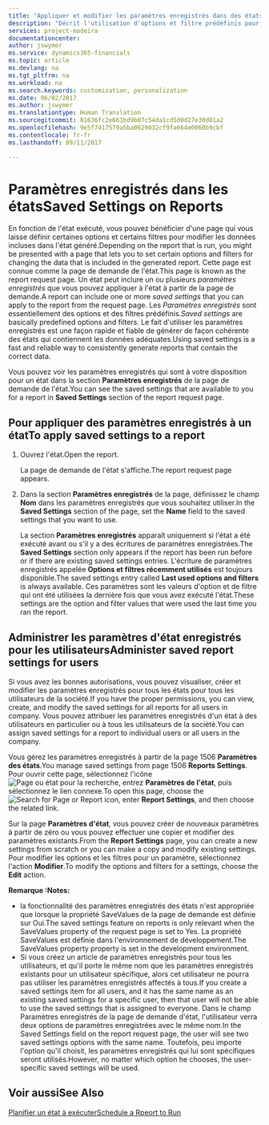 ```yaml
---
title: "Appliquer et modifier les paramètres enregistrés dans des états | Microsoft Docs"
description: "Décrit l'utilisation d'options et filtre prédéfinis pour personnaliser un état, et pour générer les données exactes."
services: project-madeira
documentationcenter: 
author: jswymer
ms.service: dynamics365-financials
ms.topic: article
ms.devlang: na
ms.tgt_pltfrm: na
ms.workload: na
ms.search.keywords: customization, personalization
ms.date: 06/02/2017
ms.author: jswymer
ms.translationtype: Human Translation
ms.sourcegitcommit: 81636fc2e661bd9b07c54da1cd5d0d27e30d01a2
ms.openlocfilehash: 9e5f7417579a5ba0629032cf9fa664e0060b9cbf
ms.contentlocale: fr-fr
ms.lasthandoff: 09/11/2017

---
```

# <a name="saved-settings-on-reports"></a><span data-ttu-id="c6393-103">Paramètres enregistrés dans les états</span><span class="sxs-lookup"><span data-stu-id="c6393-103">Saved Settings on Reports</span></span>
<span data-ttu-id="c6393-104">En fonction de l'état exécuté, vous pouvez bénéficier d'une page qui vous laisse définir certaines options et certains filtres pour modifier les données incluses dans l'état généré.</span><span class="sxs-lookup"><span data-stu-id="c6393-104">Depending on the report that is run, you might be presented with a page that lets you to set certain options and filters for changing the data that is included in the generated report.</span></span> <span data-ttu-id="c6393-105">Cette page est connue comme la page de demande de l'état.</span><span class="sxs-lookup"><span data-stu-id="c6393-105">This page is known as the report request page.</span></span> <span data-ttu-id="c6393-106">Un état peut inclure un ou plusieurs *paramètres enregistrés* que vous pouvez appliquer à l'état à partir de la page de demande.</span><span class="sxs-lookup"><span data-stu-id="c6393-106">A report can include one or more *saved settings* that you can apply to the report from the request page.</span></span> <span data-ttu-id="c6393-107">Les *Paramètres enregistrés* sont essentiellement des options et des filtres prédéfinis.</span><span class="sxs-lookup"><span data-stu-id="c6393-107">*Saved settings* are basically predefined options and filters.</span></span> <span data-ttu-id="c6393-108">Le fait d'utiliser les paramètres enregistrés est une façon rapide et fiable de générer de façon cohérente des états qui contiennent les données adéquates.</span><span class="sxs-lookup"><span data-stu-id="c6393-108">Using saved settings is a fast and reliable way to consistently generate reports that contain the correct data.</span></span>

<span data-ttu-id="c6393-109">Vous pouvez voir les paramètres enregistrés qui sont à votre disposition pour un état dans la section **Paramètres enregistrés** de la page de demande de l'état.</span><span class="sxs-lookup"><span data-stu-id="c6393-109">You can see the saved settings that are available to you for a report in **Saved Settings** section of the report request page.</span></span>  

## <a name="to-apply-saved-settings-to-a-report"></a><span data-ttu-id="c6393-110">Pour appliquer des paramètres enregistrés à un état</span><span class="sxs-lookup"><span data-stu-id="c6393-110">To apply saved settings to a report</span></span>
1. <span data-ttu-id="c6393-111">Ouvrez l'état.</span><span class="sxs-lookup"><span data-stu-id="c6393-111">Open the report.</span></span>

   <span data-ttu-id="c6393-112">La page de demande de l'état s'affiche.</span><span class="sxs-lookup"><span data-stu-id="c6393-112">The report request page appears.</span></span>    
2. <span data-ttu-id="c6393-113">Dans la section **Paramètres enregistrés** de la page, définissez le champ **Nom** dans les paramètres enregistrés que vous souhaitez utiliser.</span><span class="sxs-lookup"><span data-stu-id="c6393-113">In the **Saved Settings** section of the page, set the **Name** field  to the saved settings that you want to use.</span></span>

   <span data-ttu-id="c6393-114">La section **Paramètres enregistrés** apparaît uniquement si l'état a été exécuté avant ou s'il y a des écritures de paramètres enregistrées.</span><span class="sxs-lookup"><span data-stu-id="c6393-114">The **Saved Settings** section only appears if the report has been run before or if there are existing saved settings entries.</span></span> <span data-ttu-id="c6393-115">L'écriture de paramètres enregistrés appelée **Options et filtres récemment utilisés** est toujours disponible.</span><span class="sxs-lookup"><span data-stu-id="c6393-115">The saved settings entry called **Last used options and filters** is always available.</span></span> <span data-ttu-id="c6393-116">Ces paramètres sont les valeurs d'option et de filtre qui ont été utilisées la dernière fois que vous avez exécuté l'état.</span><span class="sxs-lookup"><span data-stu-id="c6393-116">These settings are the option and filter values that were used the last time you ran the report.</span></span>

## <a name="administer-saved-report-settings-for-users"></a><span data-ttu-id="c6393-117">Administrer les paramètres d'état enregistrés pour les utilisateurs</span><span class="sxs-lookup"><span data-stu-id="c6393-117">Administer saved report settings for users</span></span>
<span data-ttu-id="c6393-118">Si vous avez les bonnes autorisations, vous pouvez visualiser, créer et modifier les paramètres enregistrés pour tous les états pour tous les utilisateurs de la société.</span><span class="sxs-lookup"><span data-stu-id="c6393-118">If you have the proper permissions, you can view, create, and modify the saved settings for all reports for all users in company.</span></span> <span data-ttu-id="c6393-119">Vous pouvez attribuer les paramètres enregistrés d'un état à des utilisateurs en particulier ou à tous les utilisateurs de la société.</span><span class="sxs-lookup"><span data-stu-id="c6393-119">You can assign saved settings for a report to individual users or all users in the company.</span></span>

<span data-ttu-id="c6393-120">Vous gérez les paramètres enregistrés à partir de la page 1506 **Paramètres des états**.</span><span class="sxs-lookup"><span data-stu-id="c6393-120">You manage saved settings from page 1506 **Reports Settings**.</span></span> <span data-ttu-id="c6393-121">Pour ouvrir cette page, sélectionnez l'icône ![Page ou état pour la recherche](media/ui-search/search_small.png "Page ou état pour la recherche"), entrez **Paramètres de l'état**, puis sélectionnez le lien connexe.</span><span class="sxs-lookup"><span data-stu-id="c6393-121">To open this page, choose the ![Search for Page or Report](media/ui-search/search_small.png "Search for Page or Report icon") icon, enter **Report Settings**, and then choose the related link.</span></span>

<span data-ttu-id="c6393-122">Sur la page **Paramètres d'état**, vous pouvez créer de nouveaux paramètres à partir de zéro ou vous pouvez effectuer une copier et modifier des paramètres existants.</span><span class="sxs-lookup"><span data-stu-id="c6393-122">From the **Report Settings** page, you can create a new settings from scratch or you can make a copy and modify existing settings.</span></span> <span data-ttu-id="c6393-123">Pour modifier les options et les filtres pour un paramètre, sélectionnez l'action **Modifier**.</span><span class="sxs-lookup"><span data-stu-id="c6393-123">To modify the options and filters for a settings, choose the **Edit** action.</span></span>

<span data-ttu-id="c6393-124">**Remarque :**</span><span class="sxs-lookup"><span data-stu-id="c6393-124">**Notes:**</span></span>

* <span data-ttu-id="c6393-125">la fonctionnalité des paramètres enregistrés des états n'est appropriée que lorsque la propriété SaveValues de la page de demande est définie sur Oui.</span><span class="sxs-lookup"><span data-stu-id="c6393-125">The saved settings feature on reports is only relevant when the SaveValues property of the request page is set to Yes.</span></span> <span data-ttu-id="c6393-126">La propriété SaveValues est définie dans l'environnement de développement.</span><span class="sxs-lookup"><span data-stu-id="c6393-126">The SaveValues property property is set in the development environment.</span></span>
* <span data-ttu-id="c6393-127">Si vous créez un article de paramètres enregistrés pour tous les utilisateurs, et qu'il porte le même nom que les paramètres enregistrés existants pour un utilisateur spécifique, alors cet utilisateur ne pourra pas utiliser les paramètres enregistrés affectés à tous.</span><span class="sxs-lookup"><span data-stu-id="c6393-127">If you create a saved settings item for all users, and it has the same name as an existing saved settings for a specific user, then that user will not be able to use the saved settings that is assigned to everyone.</span></span>  <span data-ttu-id="c6393-128">Dans le champ Paramètres enregistrés de la page de demande d'état, l'utilisateur verra deux options de paramètres enregistrées avec le même nom.</span><span class="sxs-lookup"><span data-stu-id="c6393-128">In the Saved Settings field on the report request page, the user will see two saved settings options with the same name.</span></span> <span data-ttu-id="c6393-129">Toutefois, peu importe l'option qu'il choisit, les paramètres enregistrés qui lui sont spécifiques seront utilisés.</span><span class="sxs-lookup"><span data-stu-id="c6393-129">However, no matter which option he chooses, the user-specific saved settings will be used.</span></span>

## <a name="see-also"></a><span data-ttu-id="c6393-130">Voir aussi</span><span class="sxs-lookup"><span data-stu-id="c6393-130">See Also</span></span>
[<span data-ttu-id="c6393-131">Planifier un état à exécuter</span><span class="sxs-lookup"><span data-stu-id="c6393-131">Schedule a Rpeort to Run</span></span>](ui-schedule-report.md)  

